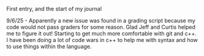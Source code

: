 First entry, and the start of my journal

9/6/25 - Apparently a new issue was found in a grading script because my code would not pass graders for some reason. Glad Jeff and Curtis helped me to figure it out! Starting to get much more comfortable with git and c++. I have been doing a lot of code wars in
c++ to help me with syntax and how to use things within the language.